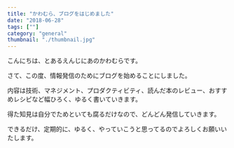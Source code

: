 ```yaml
---
title: "かわむら、ブログをはじめました"
date: "2018-06-28"
tags: [""]
category: "general"
thumbnail: "./thumbnail.jpg"
---
```


こんにちは、とあるえんじにあのかわむらです。

さて、この度、情報発信のためにブログを始めることにしました。

内容は技術、マネジメント、プロダクティビティ、読んだ本のレビュー、おすすめレシピなど幅ひろく、ゆるく書いていきます。

得た知見は自分でためといても腐るだけなので、どんどん発信していきます。

できるだけ、定期的に、ゆるく、やっていこうと思ってるのでよろしくお願いいたします。
